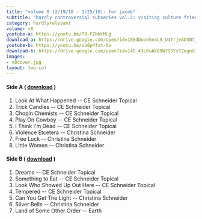 ```yaml
---
title: "volume 8 (2/19/18 - 2/25/18): for jacob"
subtitle: "hardly controversial subseries vol.2: visiting culture friends"
category: hardlyrelevant
volume: v8
youtube-a: https://youtu.be/T9-FZbWcMLg
download-a: https://drive.google.com/open?id=186dDuoehe4L5_U4TrjeADSNtjz-FVadc
youtube-b: https://youtu.be/uu8p4fzt-bo
download-b: https://drive.google.com/open?id=14E_43LKuAk89W7SSYxT2egnXiJt9WORJ 
images: 
- v8cover.jpg
layout: two-col 
---
```

#### Side A ( <a target="_blank" href="{{ page.download-a }}">download</a> ) ####
1. Look At What Happened -- CE Schneider Topical
2. Trick Candles -- CE Schneider Topical
3. Chopin Chemists -- CE Schneider Topical
4. Play On Cowboy -- CE Schneider Topical
5. I Think I'm Dead -- CE Schneider Topical
6. Violence Etcetera -- Christina Schneider
7. Free Luck -- Christina Schneider
8. Little Women -- Christina Schneider 

#### Side B ( <a target="_blank" href="{{ page.download-b }}">download</a> ) ####
1. Dreams -- CE Schneider Topical
2. Something to Eat -- CE Schneider Topical
3. Look Who Showed Up Out Here -- CE Schneider Topical
4. Tempered -- CE Schneider Topical
5. Can You Get The Light -- Christina Schneider
6. Silver Bells -- Christina Schneider
7. Land of Some Other Order -- Earth
